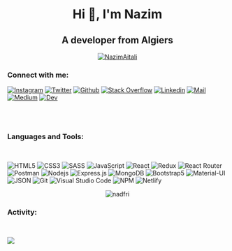 <h1 align="center">Hi 👋, I'm Nazim</h1>

<h2 align="center">A developer from Algiers</h2>

<p align="center"> <a href="https://github.com/ryo-ma/github-profile-trophy"><img src="https://github-profile-trophy.vercel.app/?username=NazimAitali&theme=onedark&row=1&column=5" alt="NazimAitali" /></a> </p>

<h3>Connect with me:</h3>
<p>

[![Instagram](https://img.shields.io/badge/Instagram-E4405F?style=for-the-badge&logo=instagram&logoColor=white)](https://www.instagram.com/nazimaitali/)
[![Twitter](https://img.shields.io/badge/Twitter-1DA1F2?style=for-the-badge&logo=twitter&logoColor=white)](https://twitter.com/NazimAitali)
[![Github](https://img.shields.io/badge/GitHub-100000?style=for-the-badge&logo=github&logoColor=white)](https://github.com/NazimAitali)
[![Stack Overflow](https://img.shields.io/badge/Stack_Overflow-FE7A16?style=for-the-badge&logo=stack-overflow&logoColor=white)](https://stackoverflow.com/users/15147008/nazim-aitali)
[![Linkedin](https://img.shields.io/badge/LinkedIn-0077B5?style=for-the-badge&logo=linkedin&logoColor=white)](https://www.linkedin.com/in/nazimaitali/)
[![Mail](https://img.shields.io/badge/Gmail-D14836?style=for-the-badge&logo=gmail&logoColor=white)](mailto:nazimaitali88@gmail.com)
[![Medium](https://img.shields.io/badge/Medium-12100E?style=for-the-badge&logo=medium&logoColor=white)](https://medium.com/@nazimaitali88)
[![Dev](https://img.shields.io/badge/dev.to-0A0A0A?style=for-the-badge&logo=medium&logoColor=white)](https://dev.to/nazimaitali)

</p>
<br />
<br />


<h3>Languages and Tools:</h3>
<br />
<p> 

![HTML5](https://img.shields.io/badge/HTML5-E34F26?style=for-the-badge&logo=html5&logoColor=white)
![CSS3](https://img.shields.io/badge/CSS3-1572B6?style=for-the-badge&logo=css3&logoColor=white)
![SASS](https://img.shields.io/badge/Sass-CC6699?style=for-the-badge&logo=sass&logoColor=white)
![JavaScript](https://img.shields.io/badge/JavaScript-F7DF1E?style=for-the-badge&logo=javascript&logoColor=black)
![React](https://img.shields.io/badge/React-20232A?style=for-the-badge&logo=react&logoColor=61DAFB)
![Redux](https://img.shields.io/badge/Redux-593D88?style=for-the-badge&logo=redux&logoColor=white)
![React Router](https://img.shields.io/badge/React_Router-CA4245?style=for-the-badge&logo=react-router&logoColor=white)
![Postman](https://img.shields.io/badge/Postman-FF6C37?style=for-the-badge&logo=Postman&logoColor=white)
![Nodejs](https://img.shields.io/badge/Node.js-339933?style=for-the-badge&logo=nodedotjs&logoColor=white)
![Express.js](https://img.shields.io/badge/Express.js-000000?style=for-the-badge&logo=express&logoColor=white)
![MongoDB](https://img.shields.io/badge/MongoDB-4EA94B?style=for-the-badge&logo=mongodb&logoColor=white)
![Bootstrap5](https://img.shields.io/badge/Bootstrap-563D7C?style=for-the-badge&logo=bootstrap&logoColor=white)
![Material-UI](https://img.shields.io/badge/Material--UI-0081CB?style=for-the-badge&logo=material-ui&logoColor=white)
![JSON](https://img.shields.io/badge/json-5E5C5C?style=for-the-badge&logo=json&logoColor=white)
![Git](https://img.shields.io/badge/Git-F05032?style=for-the-badge&logo=git&logoColor=white)
![Visual Studio Code](https://img.shields.io/badge/Visual_Studio_Code-0078D4?style=for-the-badge&logo=visual%20studio%20code&logoColor=white)
![NPM](https://img.shields.io/badge/npm-CB3837?style=for-the-badge&logo=npm&logoColor=white)
![Netlify](https://img.shields.io/badge/Netlify-00C7B7?style=for-the-badge&logo=netlify&logoColor=white)

 <p align="center"><img  src="https://github-readme-stats.vercel.app/api/top-langs?username=NazimAitali&show_icons=true&locale=en&layout=compact" alt="nadfri" />
 </p>
<h3>Activity:</h3>

<br />
<p align="center">

[![](https://activity-graph.herokuapp.com/graph?username=NazimAitali&theme=github)](https://github.com/ashutosh00710/github-readme-activity-graph)

</p>
